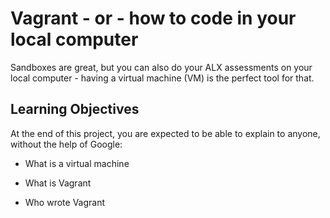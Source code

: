 # Vagrant - or - how to code in your local computer

Sandboxes are great, but you can also do your ALX assessments on your local computer - having a virtual machine (VM) is the perfect tool for that.

## Learning Objectives

At the end of this project, you are expected to be able to explain to anyone, without the help of Google:

* What is a virtual machine

* What is Vagrant

* Who wrote Vagrant
